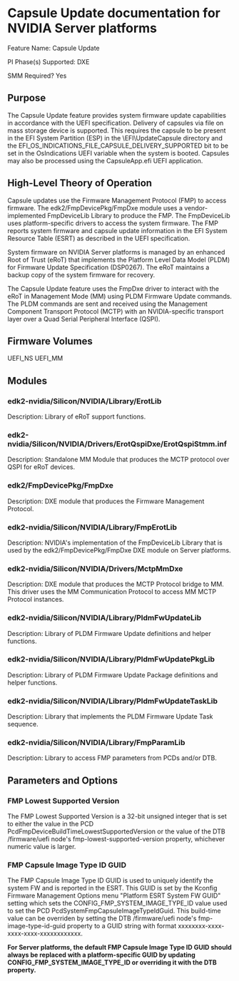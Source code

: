 # Capsule Update documentation for NVIDIA Server platforms
Feature Name: Capsule Update

PI Phase(s) Supported: DXE

SMM Required? Yes

## Purpose
The Capsule Update feature provides system firmware update capabilities in accordance with the UEFI specification.  Delivery of capsules via file on mass storage device is supported.  This requires the capsule to be present in the EFI System Partition (ESP) in the \EFI\UpdateCapsule directory and the EFI_OS_INDICATIONS_FILE_CAPSULE_DELIVERY_SUPPORTED bit to be set in the OsIndications UEFI variable when the system is booted.  Capsules may also be processed using the CapsuleApp.efi UEFI application.

## High-Level Theory of Operation
Capsule updates use the Firmware Management Protocol (FMP) to access firmware.  The edk2/FmpDevicePkg/FmpDxe module uses a vendor-implemented FmpDeviceLib Library to produce the FMP.  The FmpDeviceLib uses platform-specific drivers to access the system firmware.  The FMP reports system firmware and capsule update information in the EFI System Resource Table (ESRT) as described in the UEFI specification.

System firmware on NVIDIA Server platforms is managed by an enhanced Root of Trust (eRoT) that implements the Platform Level Data Model (PLDM) for Firmware Update Specification (DSP0267).  The eRoT maintains a backup copy of the system firmware for recovery.

The Capsule Update feature uses the FmpDxe driver to interact with the eRoT in Management Mode (MM) using PLDM Firmware Update commands.  The PLDM commands are sent and received using the Management Component Transport Protocol (MCTP) with an NVIDIA-specific transport layer over a Quad Serial Peripheral Interface (QSPI).

## Firmware Volumes
UEFI_NS
UEFI_MM

## Modules
### edk2-nvidia/Silicon/NVIDIA/Library/ErotLib
Description:
Library of eRoT support functions.
### edk2-nvidia/Silicon/NVIDIA/Drivers/ErotQspiDxe/ErotQspiStmm.inf
Description:
Standalone MM Module that produces the MCTP protocol over QSPI for eRoT devices.
### edk2/FmpDevicePkg/FmpDxe
Description:
DXE module that produces the Firmware Management Protocol.
### edk2-nvidia/Silicon/NVIDIA/Library/FmpErotLib
Description:
NVIDIA's implementation of the FmpDeviceLib Library that is used by the edk2/FmpDevicePkg/FmpDxe DXE module on Server platforms.
### edk2-nvidia/Silicon/NVIDIA/Drivers/MctpMmDxe
Description:
DXE module that produces the MCTP Protocol bridge to MM.  This driver uses the MM Communication Protocol to access MM MCTP Protocol instances.
### edk2-nvidia/Silicon/NVIDIA/Library/PldmFwUpdateLib
Description:
Library of PLDM Firmware Update definitions and helper functions.
### edk2-nvidia/Silicon/NVIDIA/Library/PldmFwUpdatePkgLib
Description:
Library of PLDM Firmware Update Package definitions and helper functions.
### edk2-nvidia/Silicon/NVIDIA/Library/PldmFwUpdateTaskLib
Description:
Library that implements the PLDM Firmware Update Task sequence.
### edk2-nvidia/Silicon/NVIDIA/Library/FmpParamLib
Description:
Library to access FMP parameters from PCDs and/or DTB.

## Parameters and Options
### FMP Lowest Supported Version
The FMP Lowest Supported Version is a 32-bit unsigned integer that is set to either the value in the PCD PcdFmpDeviceBuildTimeLowestSupportedVersion or the value of the DTB /firmware/uefi node's fmp-lowest-supported-version property, whichever numeric value is larger.
### FMP Capsule Image Type ID GUID
The FMP Capsule Image Type ID GUID is used to uniquely identify the system FW and is reported in the ESRT.  This GUID is set by the Kconfig Firmware Management Options menu "Platform ESRT System FW GUID" setting which sets the CONFIG_FMP_SYSTEM_IMAGE_TYPE_ID value used to set the PCD PcdSystemFmpCapsuleImageTypeIdGuid.  This build-time value can be overriden by setting the DTB /firmware/uefi node's fmp-image-type-id-guid property to a GUID string with format xxxxxxxx-xxxx-xxxx-xxxx-xxxxxxxxxxxx.

**For Server platforms, the default FMP Capsule Image Type ID GUID should always be replaced with a platform-specific GUID by updating CONFIG_FMP_SYSTEM_IMAGE_TYPE_ID or overriding it with the DTB property.**
